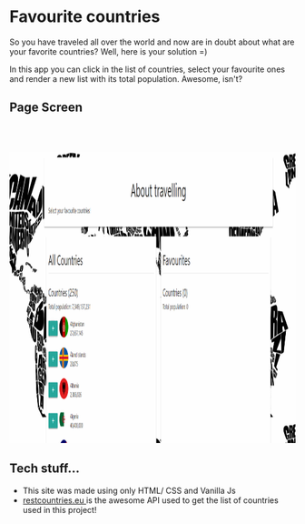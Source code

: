 # Favourite countries

So you have traveled all over the world and now are in doubt about what are your favorite countries? Well, here is your solution =)

In this app you can click in the list of countries, select your favourite ones and render a new list with its total population. 
Awesome, isn't?

## Page Screen

<br>
<br>
<p align="center">
<img
src="img/example.gif"
raw=true
alt="Favourite countries" 
height="512px" 
/>
</p>


## Tech stuff...

- This site was made using only HTML/ CSS and Vanilla Js
- <a href='http://restcountries.eu/'> restcountries.eu </a> is the awesome API used to get the list of countries used in this project!
